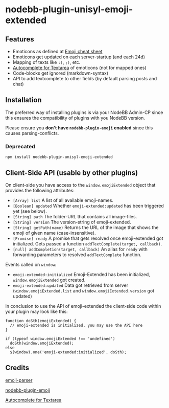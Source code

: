 # nodebb-plugin-unisyl-emoji-extended

## Features

 + Emoticons as defined at [Emoji cheat sheet](http://www.emoji-cheat-sheet.com)
 + Emoticons get updated on each server-startup (and each 24d)
 + Mapping of texts like `:)`, `;)`, etc.
 + [Autocomplete for Textarea](https://github.com/yuku-t/jquery-textcomplete) of emoticons (not for mapped ones)
 + Code-blocks get ignored (markdown-syntax)
 + API to add textcomplete to other fields (by default parsing posts and chat)

## Installation

The preferred way of installing plugins is via your NodeBB Admin-CP since this ensures the compatibility of plugins with
you NodeBB version.

Please ensure you **don't have `nodebb-plugin-emoji` enabled** since this causes parsing-conflicts.

### Deprecated

    npm install nodebb-plugin-unisyl-emoji-extended

## Client-Side API (usable by other plugins)

On client-side you have access to the `window.emojiExtended` object that provides the following attributes:

 * `[Array] list` A list of all available emoji-names.
 * `[Boolean] updated` Whether `emoji-extended:updated` has been triggered yet (see below).
 * `[String] path` The folder-URL that contains all image-files.
 * `[String] version` The version-string of emoji-extended.
 * `[String] getPath(name)` Returns the URL of the image that shows the emoji of given name (case-insensitive).
 * `[Promise] ready` A promise that gets resolved once emoji-extended got initialized. Gets passed a function
   `addTextComplete(target, callback)`.
 * `[null] addCompletion(target, callback)` An alias for `ready` with forwarding parameters to resolved
   `addTextComplete` function.

Events called on `window`:

 * `emoji-extended:initialized` Emoji-Extended has been initialized, `window.emojiExtended` got created.
 * `emoji-extended:updated` Data got retrieved from server (`window.emojiExtended.list` and
     `window.emojiExtended.version` got updated)

In conclusion to use the API of emoji-extended the client-side code within your plugin may look like this:

    function doSth(emojiExtended) {
      // emoji-extended is initialized, you may use the API here
    }
    
    if (typeof window.emojiExtended !== 'undefined')
      doSth(window.emojiExtended);
    else
      $(window).one('emoji-extended:initialized', doSth);


## Credits

[emoji-parser](https://github.com/frissdiegurke/emoji-parser)

[nodebb-plugin-emoji](https://github.com/julianlam/nodebb-plugin-emoji)

[Autocomplete for Textarea](https://github.com/yuku-t/jquery-textcomplete)